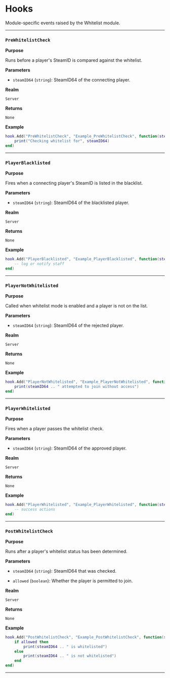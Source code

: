 # Hooks

Module-specific events raised by the Whitelist module.

---

### `PreWhitelistCheck`

**Purpose**

Runs before a player's SteamID is compared against the whitelist.

**Parameters**

* `steamID64` (`string`): SteamID64 of the connecting player.

**Realm**

`Server`

**Returns**

`None`

**Example**

```lua
hook.Add("PreWhitelistCheck", "Example_PreWhitelistCheck", function(steamID64)
    print("Checking whitelist for", steamID64)
end)
```

---

### `PlayerBlacklisted`

**Purpose**

Fires when a connecting player's SteamID is listed in the blacklist.

**Parameters**

* `steamID64` (`string`): SteamID64 of the blacklisted player.

**Realm**

`Server`

**Returns**

`None`

**Example**

```lua
hook.Add("PlayerBlacklisted", "Example_PlayerBlacklisted", function(steamID64)
    -- log or notify staff
end)
```

---

### `PlayerNotWhitelisted`

**Purpose**

Called when whitelist mode is enabled and a player is not on the list.

**Parameters**

* `steamID64` (`string`): SteamID64 of the rejected player.

**Realm**

`Server`

**Returns**

`None`

**Example**

```lua
hook.Add("PlayerNotWhitelisted", "Example_PlayerNotWhitelisted", function(steamID64)
    print(steamID64 .. " attempted to join without access")
end)
```

---

### `PlayerWhitelisted`

**Purpose**

Fires when a player passes the whitelist check.

**Parameters**

* `steamID64` (`string`): SteamID64 of the approved player.

**Realm**

`Server`

**Returns**

`None`

**Example**

```lua
hook.Add("PlayerWhitelisted", "Example_PlayerWhitelisted", function(steamID64)
    -- success actions
end)
```

---

### `PostWhitelistCheck`

**Purpose**

Runs after a player's whitelist status has been determined.

**Parameters**

* `steamID64` (`string`): SteamID64 that was checked.

* `allowed` (`boolean`): Whether the player is permitted to join.

**Realm**

`Server`

**Returns**

`None`

**Example**

```lua
hook.Add("PostWhitelistCheck", "Example_PostWhitelistCheck", function(steamID64, allowed)
    if allowed then
        print(steamID64 .. " is whitelisted")
    else
        print(steamID64 .. " is not whitelisted")
    end
end)
```

---

